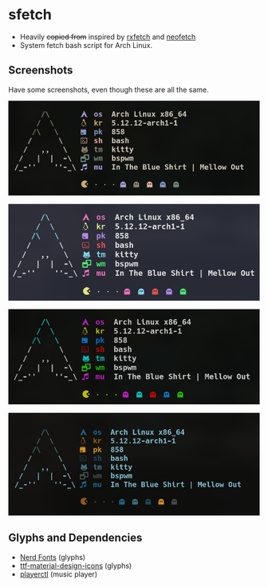 # sfetch

- Heavily ~~copied from~~ inspired by [rxfetch](https://github.com/Mangeshrex/rxfetch-) and [neofetch](https://github.com/dylanaraps/neofetch)
- System fetch bash script for Arch Linux. 

## Screenshots

Have some screenshots, even though these are all the same.

![toast](screenshots/toast.png)

![dracula](screenshots/dracula.png)

![classic](screenshots/classic.png)

![melt](screenshots/melt.png)

## Glyphs and Dependencies

- [Nerd Fonts](https://github.com/ryanoasis/nerd-fonts) (glyphs)
- [ttf-material-design-icons](https://github.com/Mangeshrex/rxfetch-/tree/main/ttf-material-design-icons) (glyphs)
- [playerctl](https://github.com/altdesktop/playerctl) (music player)
